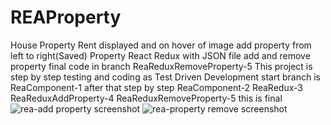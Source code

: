 # REAProperty
House Property Rent displayed and on hover of image add property from left to right(Saved) Property
React Redux with JSON file add and remove property
final code in branch ReaReduxRemoveProperty-5 
This project is step by step testing and coding as Test Driven Development
start branch is ReaComponent-1
after that step by step ReaComponent-2
ReaRedux-3
ReaReduxAddProperty-4
ReaReduxRemoveProperty-5 this is final
![rea-add property screenshot](https://user-images.githubusercontent.com/4842454/38789828-3ae47470-4180-11e8-9e1e-b8fd72ebdab6.png)
![rea-property remove screenshot](https://user-images.githubusercontent.com/4842454/38789833-433262cc-4180-11e8-8082-46ea6224efc8.png)

